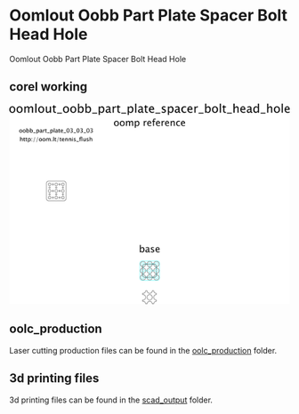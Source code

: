 # Oomlout Oobb Part Plate Spacer Bolt Head Hole


Oomlout Oobb Part Plate Spacer Bolt Head Hole  
  



## corel working
![](working_600.png) 


















## oolc_production
Laser cutting production files can be found in the [oolc_production](oolc_production) folder.

## 3d printing files
3d printing files can be found in the [scad_output](scad_output) folder.

